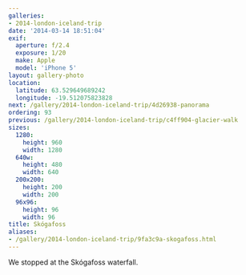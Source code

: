 ```yaml
---
galleries:
- 2014-london-iceland-trip
date: '2014-03-14 18:51:04'
exif:
  aperture: f/2.4
  exposure: 1/20
  make: Apple
  model: 'iPhone 5'
layout: gallery-photo
location:
  latitude: 63.529649689242
  longitude: -19.512075823828
next: /gallery/2014-london-iceland-trip/4d26938-panorama
ordering: 93
previous: /gallery/2014-london-iceland-trip/c4ff904-glacier-walk
sizes:
  1280:
    height: 960
    width: 1280
  640w:
    height: 480
    width: 640
  200x200:
    height: 200
    width: 200
  96x96:
    height: 96
    width: 96
title: Skógafoss
aliases:
- /gallery/2014-london-iceland-trip/9fa3c9a-skogafoss.html
---
```


We stopped at the Skógafoss waterfall.
